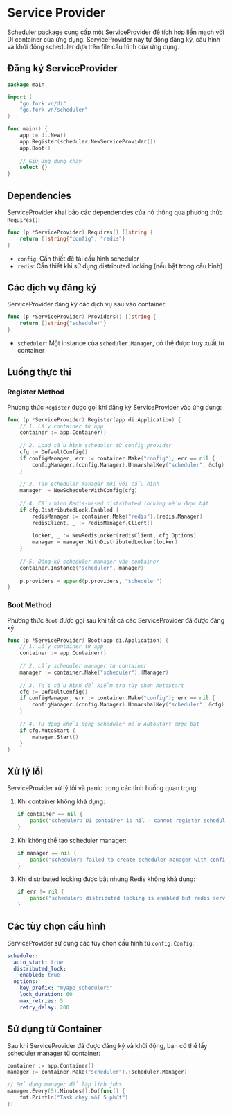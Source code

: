 # Service Provider

Scheduler package cung cấp một ServiceProvider để tích hợp liền mạch với DI container của ứng dụng. ServiceProvider này tự động đăng ký, cấu hình và khởi động scheduler dựa trên file cấu hình của ứng dụng.

## Đăng ký ServiceProvider

```go
package main

import (
    "go.fork.vn/di"
    "go.fork.vn/scheduler"
)

func main() {
    app := di.New()
    app.Register(scheduler.NewServiceProvider())
    app.Boot()
    
    // Giữ ứng dụng chạy
    select {}
}
```

## Dependencies

ServiceProvider khai báo các dependencies của nó thông qua phương thức `Requires()`:

```go
func (p *ServiceProvider) Requires() []string {
    return []string{"config", "redis"}
}
```

- `config`: Cần thiết để tải cấu hình scheduler
- `redis`: Cần thiết khi sử dụng distributed locking (nếu bật trong cấu hình)

## Các dịch vụ đăng ký

ServiceProvider đăng ký các dịch vụ sau vào container:

```go
func (p *ServiceProvider) Providers() []string {
    return []string{"scheduler"}
}
```

- `scheduler`: Một instance của `scheduler.Manager`, có thể được truy xuất từ container

## Luồng thực thi

### Register Method

Phương thức `Register` được gọi khi đăng ký ServiceProvider vào ứng dụng:

```go
func (p *ServiceProvider) Register(app di.Application) {
    // 1. Lấy container từ app
    container := app.Container()
    
    // 2. Load cấu hình scheduler từ config provider
    cfg := DefaultConfig()
    if configManager, err := container.Make("config"); err == nil {
        configManager.(config.Manager).UnmarshalKey("scheduler", &cfg)
    }
    
    // 3. Tạo scheduler manager mới với cấu hình
    manager := NewSchedulerWithConfig(cfg)
    
    // 4. Cấu hình Redis-based distributed locking nếu được bật
    if cfg.DistributedLock.Enabled {
        redisManager := container.Make("redis").(redis.Manager)
        redisClient, _ := redisManager.Client()
        
        locker, _ := NewRedisLocker(redisClient, cfg.Options)
        manager = manager.WithDistributedLocker(locker)
    }
    
    // 5. Đăng ký scheduler manager vào container
    container.Instance("scheduler", manager)
    
    p.providers = append(p.providers, "scheduler")
}
```

### Boot Method

Phương thức `Boot` được gọi sau khi tất cả các ServiceProvider đã được đăng ký:

```go
func (p *ServiceProvider) Boot(app di.Application) {
    // 1. Lấy container từ app
    container := app.Container()
    
    // 2. Lấy scheduler manager từ container
    manager := container.Make("scheduler").(Manager)
    
    // 3. Tải cấu hình để kiểm tra tùy chọn AutoStart
    cfg := DefaultConfig()
    if configManager, err := container.Make("config"); err == nil {
        configManager.(config.Manager).UnmarshalKey("scheduler", &cfg)
    }
    
    // 4. Tự động khởi động scheduler nếu AutoStart được bật
    if cfg.AutoStart {
        manager.Start()
    }
}
```

## Xử lý lỗi

ServiceProvider xử lý lỗi và panic trong các tình huống quan trọng:

1. Khi container không khả dụng:
   ```go
   if container == nil {
       panic("scheduler: DI container is nil - cannot register scheduler service")
   }
   ```

2. Khi không thể tạo scheduler manager:
   ```go
   if manager == nil {
       panic("scheduler: failed to create scheduler manager with config")
   }
   ```

3. Khi distributed locking được bật nhưng Redis không khả dụng:
   ```go
   if err != nil {
       panic("scheduler: distributed locking is enabled but redis service not found: " + err.Error())
   }
   ```

## Các tùy chọn cấu hình

ServiceProvider sử dụng các tùy chọn cấu hình từ `config.Config`:

```yaml
scheduler:
  auto_start: true
  distributed_lock:
    enabled: true
  options:
    key_prefix: "myapp_scheduler:"
    lock_duration: 60
    max_retries: 5
    retry_delay: 200
```

## Sử dụng từ Container

Sau khi ServiceProvider đã được đăng ký và khởi động, bạn có thể lấy scheduler manager từ container:

```go
container := app.Container()
manager := container.Make("scheduler").(scheduler.Manager)

// Sử dụng manager để lập lịch jobs
manager.Every(5).Minutes().Do(func() {
    fmt.Println("Task chạy mỗi 5 phút")
})
```
